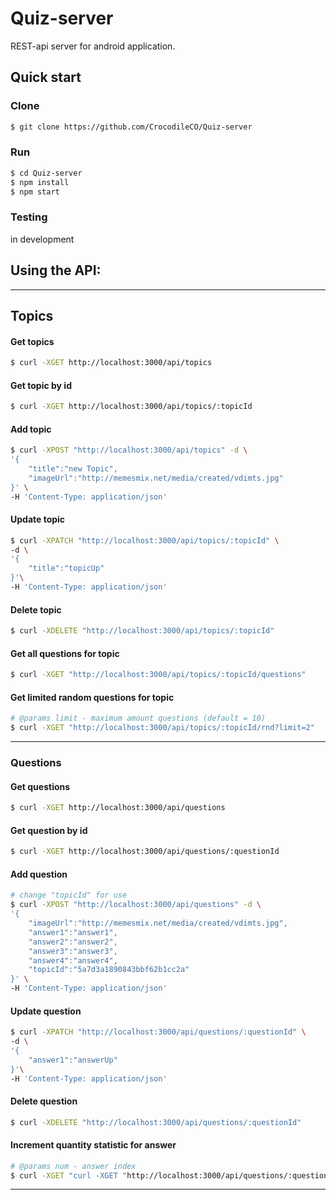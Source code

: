 # Quiz-server

REST-api server for android application.

## Quick start

### Clone
```sh
$ git clone https://github.com/CrocodileCO/Quiz-server
```

### Run
```sh
$ cd Quiz-server
$ npm install
$ npm start
```

### Testing

in development

## Using the API:
-------------
## Topics
#### Get topics
``` sh
$ curl -XGET http://localhost:3000/api/topics
```
#### Get topic by id
``` sh
$ curl -XGET http://localhost:3000/api/topics/:topicId
```
#### Add topic
```sh
$ curl -XPOST "http://localhost:3000/api/topics" -d \
'{ 
    "title":"new Topic",
    "imageUrl":"http://memesmix.net/media/created/vdimts.jpg" 
}' \
-H 'Content-Type: application/json'
```
#### Update topic
``` sh
$ curl -XPATCH "http://localhost:3000/api/topics/:topicId" \
-d \
'{
    "title":"topicUp"
}'\
-H 'Content-Type: application/json'
```
#### Delete topic
``` sh
$ curl -XDELETE "http://localhost:3000/api/topics/:topicId"
```
#### Get all questions for topic
``` sh
$ curl -XGET "http://localhost:3000/api/topics/:topicId/questions"
```
#### Get limited random questions for topic
``` sh
# @params limit - maximum amount questions (default = 10)
$ curl -XGET "http://localhost:3000/api/topics/:topicId/rnd?limit=2"
```
-------------
### Questions 
#### Get questions
``` sh
$ curl -XGET http://localhost:3000/api/questions
```
#### Get question by id
``` sh
$ curl -XGET http://localhost:3000/api/questions/:questionId
```
#### Add question 
```sh
# change "topicId" for use
$ curl -XPOST "http://localhost:3000/api/questions" -d \
'{
    "imageUrl":"http://memesmix.net/media/created/vdimts.jpg",
    "answer1":"answer1",
    "answer2":"answer2",
    "answer3":"answer3",
    "answer4":"answer4",
    "topicId":"5a7d3a1890843bbf62b1cc2a"
}' \
-H 'Content-Type: application/json'
```
#### Update question
``` sh
$ curl -XPATCH "http://localhost:3000/api/questions/:questionId" \
-d \
'{
    "answer1":"answerUp"
}'\
-H 'Content-Type: application/json'
```
#### Delete question
``` sh
$ curl -XDELETE "http://localhost:3000/api/questions/:questionId"
```
#### Increment quantity statistic for answer
``` sh
# @params num - answer index 
$ curl -XGET "curl -XGET "http://localhost:3000/api/questions/:questionId/inc_quantity?num=1"
```

-------------

### 
